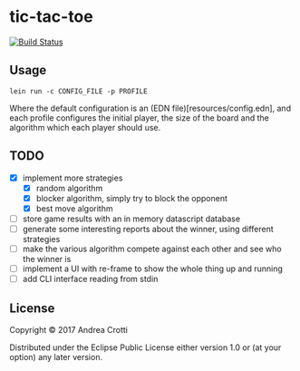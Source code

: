 # tic-tac-toe

[![Build Status](https://travis-ci.org/AndreaCrotti/tic-tac-toe.svg?branch=master)](https://travis-ci.org/AndreaCrotti/tic-tac-toe)

## Usage

    lein run -c CONFIG_FILE -p PROFILE

Where the default configuration is an
(EDN file)[resources/config.edn], and each profile configures
the initial player, the size of the board and the algorithm
which each player should use.

## TODO

- [x] implement more strategies
    - [x] random algorithm
    - [x] blocker algorithm, simply try to block the opponent
    - [x] best move algorithm

- [ ] store game results with an in memory datascript database
- [ ] generate some interesting reports about the winner, using different strategies
- [ ] make the various algorithm compete against each other and see who the winner is
- [ ] implement a UI with re-frame to show the whole thing up and running
- [ ] add CLI interface reading from stdin

## License

Copyright © 2017 Andrea Crotti

Distributed under the Eclipse Public License either version 1.0 or (at
your option) any later version.

